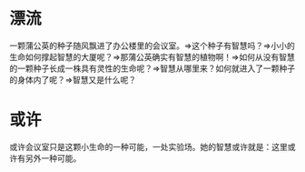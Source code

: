 # 漂流
一颗蒲公英的种子随风飘进了办公楼里的会议室。=>这个种子有智慧吗？=>小小的生命如何撑起智慧的大厦呢？=>那蒲公英确实有智慧的植物啊！=>如何从没有智慧的一颗种子长成一株具有灵性的生命呢？=>智慧从哪里来？如何就进入了一颗种子的身体内了呢？=>智慧又是什么呢？
# 或许
或许会议室只是这颗小生命的一种可能，一处实验场。她的智慧或许就是：这里或许有另外一种可能。
